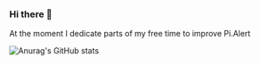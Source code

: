 ### Hi there 👋

At the moment I dedicate parts of my free time to improve Pi.Alert

![Anurag's GitHub stats](https://github-readme-stats.vercel.app/api?username=leiweibau&show_icons=true&theme=transparent)
